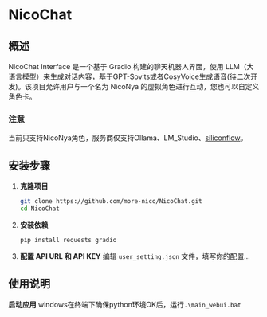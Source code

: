 # NicoChat

## 概述
NicoChat Interface 是一个基于 Gradio 构建的聊天机器人界面，使用 LLM（大语言模型）来生成对话内容，基于GPT-Sovits或者CosyVoice生成语音(待二次开发)。该项目允许用户与一个名为 NicoNya 的虚拟角色进行互动，您也可以自定义角色卡。

### 注意
当前只支持NicoNya角色，服务商仅支持Ollama、LM_Studio、[siliconflow](https://cloud.siliconflow.cn/)。

## 安装步骤

1. **克隆项目**
   ```bash
   git clone https://github.com/more-nico/NicoChat.git
   cd NicoChat
   ```

2. **安装依赖**
   ```bash
   pip install requests gradio
   ```

3. **配置 API URL 和 API KEY**
   编辑 `user_setting.json` 文件，填写你的配置...

## 使用说明

**启动应用**
   windows在终端下确保python环境OK后，运行`.\main_webui.bat`
